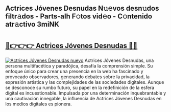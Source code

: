 ## Actrices Jóvenes Desnudas N𝚞𝚎vos desn𝚞dos filtr𝚊dos - Parts-alh F𝚘tos vid𝚎o - C𝚘ntenido atr𝚊ctivo 3miNK

# <h2><a href="http://mbde8z.tromn.icu/?c=Actrices+J%c3%b3venes+Desnudas">🔗👉👉👉 Actrices Jóvenes Desnudas 🔗🔗</a></h2>

[![Actrices Jóvenes Desnudas nuevo](https://i.imgur.com/pEAQMta.gif)](http://mbde8z.tromn.icu/?c=Actrices+J%c3%b3venes+Desnudas)
Actrices Jóvenes Desnudas, una persona multifacética y paradójica, desafía la comprensión simple. Su enfoque único para crear una presencia en la web ha fascinado y provocado observadores, generando debates sobre la privacidad, la expresión artística y las complejidades de las sociedades digitales. Aunque se desconoce su rumbo futuro, su papel en la redefinición de la esfera digital es incuestionable. Impulsada por una determinación inquebrantable y una cautivación innegable, la influencia de Actrices Jóvenes Desnudas en los medios digitales es pionera.

